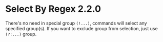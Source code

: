 Select By Regex 2.2.0
===

There's no need in special group `(!...)`, commands will select any specified group(s).
If you want to exclude group from selection, just use `(?:...)` group.
